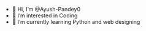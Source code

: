 - 👋 Hi, I’m @Ayush-Pandey0
- 👀 I’m interested in Coding
- 🌱 I’m currently learning Python and web designing


<!---
Ayush-Pandey0/Ayush-Pandey0 is a ✨ special ✨ repository because its `README.md` (this file) appears on your GitHub profile.
You can click the Preview link to take a look at your changes.
--->

